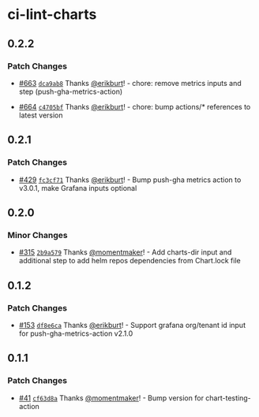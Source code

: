 # ci-lint-charts

## 0.2.2

### Patch Changes

- [#663](https://github.com/smartcontractkit/.github/pull/663)
  [`dca9ab8`](https://github.com/smartcontractkit/.github/commit/dca9ab89d734e82738b8aa52bd25d09b205ec6ee)
  Thanks [@erikburt](https://github.com/erikburt)! - chore: remove metrics
  inputs and step (push-gha-metrics-action)

- [#664](https://github.com/smartcontractkit/.github/pull/664)
  [`c4705bf`](https://github.com/smartcontractkit/.github/commit/c4705bfdbf6c8e57c080d82a3c4f013aa96a2dfb)
  Thanks [@erikburt](https://github.com/erikburt)! - chore: bump actions/\*
  references to latest version

## 0.2.1

### Patch Changes

- [#429](https://github.com/smartcontractkit/.github/pull/429)
  [`fc3cf71`](https://github.com/smartcontractkit/.github/commit/fc3cf71f41e6bcdedf28f9d04058343bb66206d5)
  Thanks [@erikburt](https://github.com/erikburt)! - Bump push-gha metrics
  action to v3.0.1, make Grafana inputs optional

## 0.2.0

### Minor Changes

- [#315](https://github.com/smartcontractkit/.github/pull/315)
  [`2b9a579`](https://github.com/smartcontractkit/.github/commit/2b9a5797c38a901ce6a1d8feb257496508d634d5)
  Thanks [@momentmaker](https://github.com/momentmaker)! - Add charts-dir input
  and additional step to add helm repos dependencies from Chart.lock file

## 0.1.2

### Patch Changes

- [#153](https://github.com/smartcontractkit/.github/pull/153)
  [`df8e6ca`](https://github.com/smartcontractkit/.github/commit/df8e6cab6b0aa2f152575d5f7aade5e712a53b86)
  Thanks [@erikburt](https://github.com/erikburt)! - Support grafana org/tenant
  id input for push-gha-metrics-action v2.1.0

## 0.1.1

### Patch Changes

- [#41](https://github.com/smartcontractkit/.github/pull/41)
  [`cf63d8a`](https://github.com/smartcontractkit/.github/commit/cf63d8a65475ef38308601b72c1021d986394749)
  Thanks [@momentmaker](https://github.com/momentmaker)! - Bump version for
  chart-testing-action
